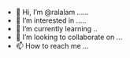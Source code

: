 - 👋 Hi, I’m @ralalam ......
- 👀 I’m interested in .....
- 🌱 I’m currently learning ..
- 💞️ I’m looking to collaborate on ...
- 📫 How to reach me ...

<!---
ralalam/ralalam is a ✨ special ✨ repository because its `README.md` (this file) appears on your GitHub profile.
You can click the Preview link to take a look at your changes.
--->
